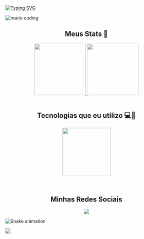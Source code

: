 [![Typing SVG](https://readme-typing-svg.demolab.com?font=Poppins&weight=500&size=60&duration=3250&color=FFFFFF&background=07122E&center=true&vCenter=true&width=1500&height=200&lines=Ol%C3%A1!+Seja+muito+bem+vindo.+%F0%9F%99%83;Meu+nome+%C3%A9+V%C3%ADtor+Oliveira+Arimat%C3%A9a;Sou+desenvolvedor+de+software!+%F0%9F%92%99;Apaixonado+por+Games+e+Tecnologia!%F0%9F%92%BB%F0%9F%8E%AE)](https://git.io/typing-svg)

![mario coding](https://i.imgur.com/1ZvVkDc.gif)

<div align="center">
  <h2>Meus Stats 💙</h2>
  <a href="https://github.com/VitorArimatea">
    <img height="160rem" src="https://github-readme-stats.vercel.app/api?username=VitorArimatea&show_icons=true&theme=react&include_all_commits=true&count_private=true"/>
    <img height="160rem" src="https://github-readme-stats.vercel.app/api/top-langs/?username=VitorArimatea&layout=compact&langs_count=6&theme=react"/>
  </a>
</div>
  
<div align="center" style="display:inline_block"><br>
  <h2>Tecnologias que eu utilizo 💻💙</h2>
  <p align="center">
  <a href="https://skillicons.dev">
    <img height="150rem" src="https://skillicons.dev/icons?i=html,css,js,php,java,react,tailwind,bootstrap&perline=4" />
  </a>
</p>  
  
</div><br>

<div align="center">
  <h2>Minhas Redes Sociais</h2>
  <a href="https://www.linkedin.com/in/vitorarimatea/" target="_blank"><img src="https://img.shields.io/badge/LinkedIn-0077B5?style=for-the-badge&logo=linkedin&logoColor=white"></a> 
</div>

![Snake animation](https://github.com/VitorArimatea/VitorArimatea/blob/output/github-contribution-grid-snake.svg)

 ![](https://komarev.com/ghpvc/?username=VitorArimatea&label=Profile+views💙&color=0f5fc6&style=flat)
